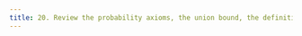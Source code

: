 ```yaml
---
title: 20. Review the probability axioms, the union bound, the definition of probability and the Bayes Theorem
---
```


